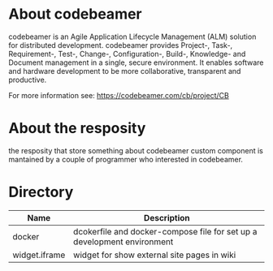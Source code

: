 # About codebeamer
codebeamer is an Agile Application Lifecycle Management (ALM) solution for distributed development.
codebeamer provides Project-, Task-, Requirement-, Test-, Change-, Configuration-, Build-, Knowledge- and Document management in a single, secure environment. It enables software and hardware development to be more collaborative, transparent and productive. 

For more information see: https://codebeamer.com/cb/project/CB

# About the resposity
the resposity that store something about codebeamer custom component is mantained by a couple of programmer who interested in codebeamer. 

# Directory
|Name|Description|
|---|---|
|docker|dcokerfile and docker-compose file for set up a development environment|
|widget.iframe|widget for show external site pages in wiki|
